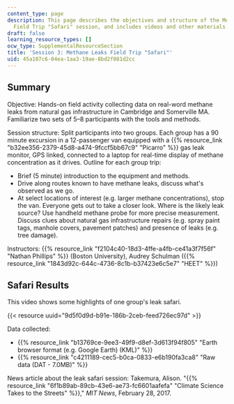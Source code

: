 ```yaml
---
content_type: page
description: This page describes the objectives and structure of the Methane Leaks
  Field Trip "Safari" session, and includes videos and other materials.
draft: false
learning_resource_types: []
ocw_type: SupplementalResourceSection
title: 'Session 3: Methane Leaks Field Trip "Safari"'
uid: 45a107c6-04ea-1aa3-19ae-8bd2f081d2cc
---
```

## Summary

Objective: Hands-on field activity collecting data on real-word methane leaks from natural gas infrastructure in Cambridge and Somerville MA. Familiarize two sets of 5–8 participants with the tools and methods.

Session structure: Split participants into two groups. Each group has a 90 minute excursion in a 12-passenger van equipped with a {{% resource_link "b32ee356-2379-45d8-a474-9fccf5bb67c9" "Picarro" %}} gas leak monitor, GPS linked, connected to a laptop for real-time display of methane concentration as it drives. Outline for each group trip:

- Brief (5 minute) introduction to the equipment and methods.
- Drive along routes known to have methane leaks, discuss what's observed as we go.
- At select locations of interest (e.g. larger methane concentrations), stop the van. Everyone gets out to take a closer look. Where is the likely leak source? Use handheld methane probe for more precise measurement. Discuss clues about natural gas infrastructure repairs (e.g. spray paint tags, manhole covers, pavement patches) and presence of leaks (e.g. tree damage).

Instructors: {{% resource_link "f2104c40-18d3-4ffe-a4fb-ce41a3f7f56f" "Nathan Phillips" %}} (Boston University), Audrey Schulman ({{% resource_link "1843d92c-644c-4736-8c1b-b37423e6c5e7" "HEET" %}})

## Safari Results

This video shows some highlights of one group's leak safari.

{{< resource uuid="9d5f0d9d-b91e-186b-2ceb-feed726ec97d" >}}

Data collected:

- {{% resource_link "b13769ce-9ee3-49f9-d8ef-3d613f94f805" "Earth browser format (e.g. Google Earth) (KML)" %}}
- {{% resource_link "c4211189-cec5-b0ca-0833-e6b190fa3ca8" "Raw data (DAT - 7.0MB)" %}}

News article about the leak safari session: Takemura, Alison. "{{% resource_link "6f1b89ab-89cb-43e6-ae73-fc6601aafefa" "Climate Science Takes to the Streets" %}}," *MIT News*, February 28, 2017.